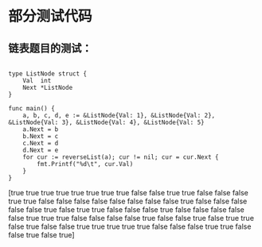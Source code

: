 # 部分测试代码

## 链表题目的测试：
```

type ListNode struct {
	Val  int
	Next *ListNode
}

func main() {
	a, b, c, d, e := &ListNode{Val: 1}, &ListNode{Val: 2}, &ListNode{Val: 3}, &ListNode{Val: 4}, &ListNode{Val: 5}
	a.Next = b
	b.Next = c
	c.Next = d
	d.Next = e
	for cur := reverseList(a); cur != nil; cur = cur.Next {
		fmt.Printf("%d\t", cur.Val)
	}
}
```

[true true true true true true true true false false true true false false false true true false false false false false false false false true false false false false false true false true true false false false true false false false false false true true true false false false false true false false true false true true false true false false true true true true true false false false true true false false true false true]